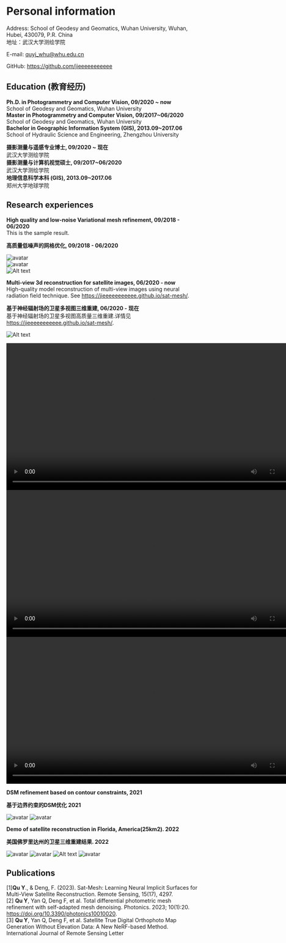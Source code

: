 # Personal information

Address: School of Geodesy and Geomatics, Wuhan University, Wuhan, Hubei, 430079, P.R. China  
地址：武汉大学测绘学院

E-mail: quyj_whu@whu.edu.cn   

GitHub: https://github.com/jieeeeeeeeeee  


## Education (教育经历)

**Ph.D. in Photogrammetry and Computer Vision, 09/2020 ~ now**   
School of Geodesy and Geomatics, Wuhan University  
**Master in Photogrammetry and Computer Vision, 09/2017~06/2020**  
School of Geodesy and Geomatics, Wuhan University  
**Bachelor in Geographic Information System (GIS), 2013.09~2017.06**  
School of Hydraulic Science and Engineering, Zhengzhou University  



**摄影测量与遥感专业博士, 09/2020 ~ 现在**   
武汉大学测绘学院   
**摄影测量与计算机视觉硕士, 09/2017~06/2020**  
武汉大学测绘学院   
**地理信息科学本科 (GIS), 2013.09~2017.06**  
郑州大学地球学院



## Research experiences 


**High quality and low-noise Variational mesh refinement, 09/2018 - 06/2020**   
This is the sample result.  

**高质量低噪声的网格优化, 09/2018 - 06/2020**   
 

![avatar](03.PNG)  
![avatar](04.PNG)  
![Alt text](image-1.png)



**Multi-view 3d reconstruction for satellite images, 06/2020 - now**   
High-quality model reconstruction of multi-view images using neural radiation field technique. See https://jieeeeeeeeeee.github.io/sat-mesh/.

**基于神经辐射场的卫星多视图三维重建, 06/2020 - 现在**   
基于神经辐射场的卫星多视图高质量三维重建.详情见 https://jieeeeeeeeeee.github.io/sat-mesh/.


![Alt text](16.png)  

<video src="20230910-085644.mp4" controls title="Title" width="768"></video>
<video src="20230910-085506.mp4" controls title="Title" width="768"></video>
<video src="20230910-085211.mp4" controls title="Title" width="768"></video>

  
**DSM refinement based on contour constraints, 2021** 

**基于边界约束的DSM优化 2021** 

![avatar](07.PNG)
![avatar](08.PNG)

**Demo of satellite reconstruction in Florida, America(25km2). 2022** 

**美国佛罗里达州的卫星三维重建结果. 2022** 

![avatar](09.png)
![avatar](091.PNG)
![Alt text](14-1.png)
![avatar](10.png)

## Publications
[1]**Qu Y**., & Deng, F. (2023). Sat-Mesh: Learning Neural Implicit Surfaces for Multi-View Satellite Reconstruction. Remote Sensing, 15(17), 4297.   
[2] **Qu Y**, Yan Q, Deng F, et al. Total differential photometric mesh refinement with self-adapted mesh denoising. Photonics. 2023; 10(1):20. https://doi.org/10.3390/photonics10010020.   
[3] **Qu Y**, Yan Q, Deng F, et al. Satellite True Digital Orthophoto Map Generation Without Elevation Data: A New NeRF-based Method. International Journal of Remote Sensing Letter 

